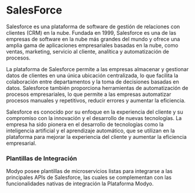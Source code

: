 # SalesForce

Salesforce es una plataforma de software de gestión de relaciones con clientes (CRM) en la nube. Fundada en 1999, Salesforce es una de las empresas de software en la nube más grandes del mundo y ofrece una amplia gama de aplicaciones empresariales basadas en la nube, como ventas, marketing, servicio al cliente, analítica y automatización de procesos.

La plataforma de Salesforce permite a las empresas almacenar y gestionar datos de clientes en una única ubicación centralizada, lo que facilita la colaboración entre departamentos y la toma de decisiones basadas en datos. Salesforce también proporciona herramientas de automatización de procesos empresariales, lo que permite a las empresas automatizar procesos manuales y repetitivos, reducir errores y aumentar la eficiencia.

Salesforce es conocido por su enfoque en la experiencia del cliente y su compromiso con la innovación y el desarrollo de nuevas tecnologías. La empresa ha sido pionera en el desarrollo de tecnologías como la inteligencia artificial y el aprendizaje automático, que se utilizan en la plataforma para mejorar la experiencia del cliente y aumentar la eficiencia empresarial.

### Plantillas de Integración
Modyo posee plantillas de microservicios listas para integrarse a las principales APIs de Salesforce, las cuales se complementan con las funcionalidades nativas de integración la Plataforma Modyo.